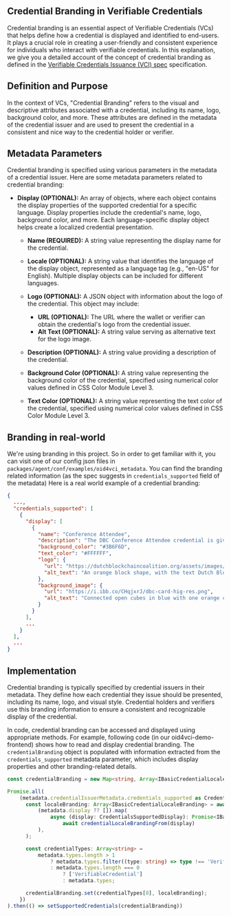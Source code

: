 
## Credential Branding in Verifiable Credentials
Credential branding is an essential aspect of Verifiable Credentials (VCs) that helps define how a credential is displayed and identified to end-users. It plays a crucial role in creating a user-friendly and consistent experience for individuals who interact with verifiable credentials. In this explanation, we give you a detailed account of the concept of credential branding as defined in the [Verifiable Credentials Issuance (VCI) spec](https://openid.net/specs/openid-4-verifiable-credential-issuance-1_0.html) specification.

## Definition and Purpose

In the context of VCs, "Credential Branding" refers to the visual and descriptive attributes associated with a credential, including its name, logo, background color, and more. These attributes are defined in the metadata of the credential issuer and are used to present the credential in a consistent and nice way to the credential holder or verifier.

## Metadata Parameters

Credential branding is specified using various parameters in the metadata of a credential issuer. Here are some metadata parameters related to credential branding:

- **Display (OPTIONAL):** An array of objects, where each object contains the display properties of the supported credential for a specific language. Display properties include the credential's name, logo, background color, and more. Each language-specific display object helps create a localized credential presentation.

    - **Name (REQUIRED):** A string value representing the display name for the credential.

    - **Locale (OPTIONAL):** A string value that identifies the language of the display object, represented as a language tag (e.g., "en-US" for English). Multiple display objects can be included for different languages.

    - **Logo (OPTIONAL):** A JSON object with information about the logo of the credential. This object may include:
        - **URL (OPTIONAL):** The URL where the wallet or verifier can obtain the credential's logo from the credential issuer.
        - **Alt Text (OPTIONAL):** A string value serving as alternative text for the logo image.

    - **Description (OPTIONAL):** A string value providing a description of the credential.

    - **Background Color (OPTIONAL):** A string value representing the background color of the credential, specified using numerical color values defined in CSS Color Module Level 3.

    - **Text Color (OPTIONAL):** A string value representing the text color of the credential, specified using numerical color values defined in CSS Color Module Level 3.

## Branding in real-world
We're using branding in this project. So in order to get familiar with it, you can visit one of our config json files in `packages/agent/conf/examples/oid4vci_metadata`. You can find the branding related information (as the spec suggests in `credentials_supported` field of the metadata)
Here is a real world example of a credential branding:
```json
{
  ...,
  "credentials_supported": [
    {
      "display": [
        {
          "name": "Conference Attendee",
          "description": "The DBC Conference Attendee credential is given to all visitors of the DBC conference.",
          "background_color": "#3B6F6D",
          "text_color": "#FFFFFF",
          "logo": {
            "url": "https://dutchblockchaincoalition.org/assets/images/icons/Logo-DBC.png",
            "alt_text": "An orange block shape, with the text Dutch Blockchain Coalition next to it, portraying the logo of the Dutch Blockchain Coalition."
          },
          "background_image": {
            "url": "https://i.ibb.co/CHqjxrJ/dbc-card-hig-res.png",
            "alt_text": "Connected open cubes in blue with one orange cube as a background of the card"
          }
        }
      ],
      ...
    }
  ],
  ...
}
```
## Implementation

Credential branding is typically specified by credential issuers in their metadata. They define how each credential they issue should be presented, including its name, logo, and visual style. Credential holders and verifiers use this branding information to ensure a consistent and recognizable display of the credential.

In code, credential branding can be accessed and displayed using appropriate methods. For example, following code (in our oid4vci-demo-frontend) shows how to read and display credential branding. The `credentialBranding` object is populated with information extracted from the `credentials_supported` metadata parameter, which includes display properties and other branding-related details.

```typescript
const credentialBranding = new Map<string, Array<IBasicCredentialLocaleBranding>>()

Promise.all(
    (metadata.credentialIssuerMetadata.credentials_supported as CredentialSupported[]).map(async (metadata: CredentialSupported): Promise<void> => {
      const localeBranding: Array<IBasicCredentialLocaleBranding> = await Promise.all(
          (metadata.display ?? []).map(
              async (display: CredentialsSupportedDisplay): Promise<IBasicCredentialLocaleBranding> =>
                  await credentialLocaleBrandingFrom(display)
          ),
      );

      const credentialTypes: Array<string> =
          metadata.types.length > 1
              ? metadata.types.filter((type: string) => type !== 'VerifiableCredential')
              : metadata.types.length === 0
                  ? ['VerifiableCredential']
                  : metadata.types;

      credentialBranding.set(credentialTypes[0], localeBranding);
    })
).then(() => setSupportedCredentials(credentialBranding))
```
